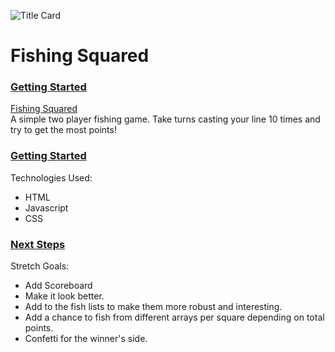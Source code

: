 ![Title Card](https://i.imgur.com/Mtbejzj.png)

# Fishing Squared

### <ins>Getting Started</ins>
[Fishing Squared](https://andmryan.github.io/Fishing-Squared/)
</br>
A simple two player fishing game. Take turns casting your line 10 times and try to get the most points!

### <ins>Getting Started</ins>
Technologies Used:
- HTML
- Javascript
- CSS

### <ins>Next Steps</ins>
Stretch Goals:
- Add Scoreboard
- Make it look better.
- Add to the fish lists to make them more robust and interesting.
- Add a chance to fish from different arrays per square depending on total points.
- Confetti for the winner's side.
